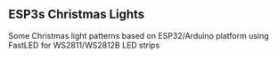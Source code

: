 ## ESP3s Christmas Lights

Some Christmas light patterns based on ESP32/Arduino platform using FastLED for WS2811/WS2812B LED strips 